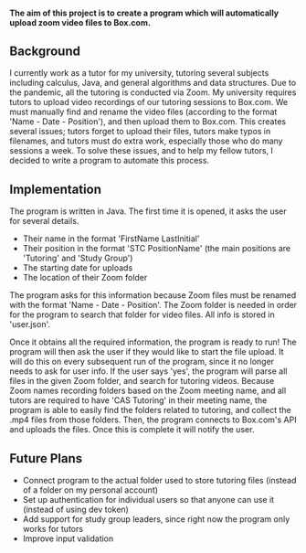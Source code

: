 #### The aim of this project is to create a program which will automatically upload zoom video files to Box.com.

## Background

I currently work as a tutor for my university, tutoring several subjects including calculus, Java, and 
general algorithms and data structures. Due to the pandemic, all the tutoring is conducted via Zoom. 
My university requires tutors to upload video recordings of our tutoring sessions to Box.com. We must 
manually find and rename the video files (according to the format 'Name - Date - Position'), 
and then upload them to Box.com. This creates several issues; tutors forget to upload their files, tutors 
make typos in filenames, and tutors must do extra work, especially those who do many sessions a week. 
To solve these issues, and to help my fellow tutors, I decided to write a program to automate this process.

## Implementation

The program is written in Java. The first time it is opened, it asks the user for several details.

- Their name in the format 'FirstName LastInitial'
- Their position in the format 'STC PositionName' (the main positions are 'Tutoring' and 'Study Group')
- The starting date for uploads
- The location of their Zoom folder

The program asks for this information because Zoom files must be renamed with the format 
'Name - Date - Position'. The Zoom folder is needed in order for the program to search that folder for video files.
All info is stored in 'user.json'.

Once it obtains all the required information, the program is ready to run! The program will then ask the user 
if they would like to start the file upload. It will do this on every subsequent run of the program, since it 
no longer needs to ask for user info. If the user says 'yes', the program will parse all files in the given Zoom 
folder, and search for tutoring videos. Because Zoom names recording folders based on the Zoom meeting name, 
and all tutors are required to have 'CAS Tutoring' in their meeting name, the program is able to easily find 
the folders related to tutoring, and collect the .mp4 files from those folders. Then, the program connects to 
Box.com's API and uploads the files. Once this is complete it will notify the user.

## Future Plans

- Connect program to the actual folder used to store tutoring files (instead of a folder on my personal account)
- Set up authentication for individual users so that anyone can use it (instead of using dev token) 
- Add support for study group leaders, since right now the program only works for tutors
- Improve input validation
